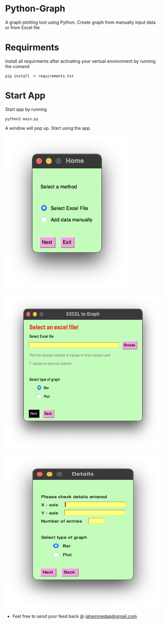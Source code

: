 # Python-Graph
A graph plotting tool using Python. Create graph from manually input data or from Excel file 
# Requirments

Install all requirments after activating your vertual environment by running the comand

```
pip install -r requirements.txt
```

# Start App

Start app by running

```
python3 main.py
```

A window will pop up. Start using the app. 

<p align="left"><img src="img/01.png" width="400" height="500"></p>
<p align="left"><img src="img/02.png" width="800" height="500"></p>
<p align="left"><img src="img/03.png" width="600" height="500"></p>

- Feel free to send your feed back @ iahammedap@gmail.com
